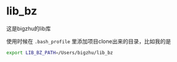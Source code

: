 # lib_bz
这是bigzhu的lib库


使用时候在 `.bash_profile` 里添加项目clone出来的目录，比如我的是
```bash
export LIB_BZ_PATH=/Users/bigzhu/lib_bz
```
